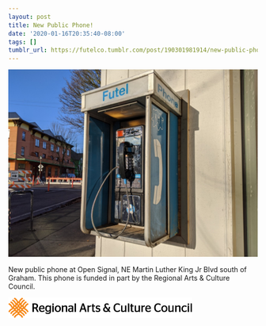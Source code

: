 ```yaml
---
layout: post
title: New Public Phone!
date: '2020-01-16T20:35:40-08:00'
tags: []
tumblr_url: https://futelco.tumblr.com/post/190301981914/new-public-phone-at-open-signal-ne-martin-luther
---
```

 ![](/images/blog/e47bcaba5160771d7292617df8435fea3125b138.jpg)  

New public phone at Open Signal, NE Martin Luther King Jr Blvd south of Graham. This phone is funded in part by the Regional Arts & Culture Council.

![](/images/blog/5a38d4daed1ecfe6344637d9691ec8aa4a177d9e.png)
